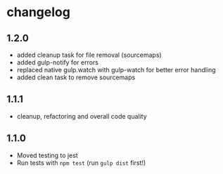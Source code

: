 # changelog

## 1.2.0
- added cleanup task for file removal (sourcemaps)
- added gulp-notify for errors
- replaced native gulp.watch with gulp-watch for better error handling
- added clean task to remove sourcemaps

## 1.1.1
- cleanup, refactoring and overall code quality

## 1.1.0

- Moved testing to jest
- Run tests with `npm test` (run `gulp dist` first!)
